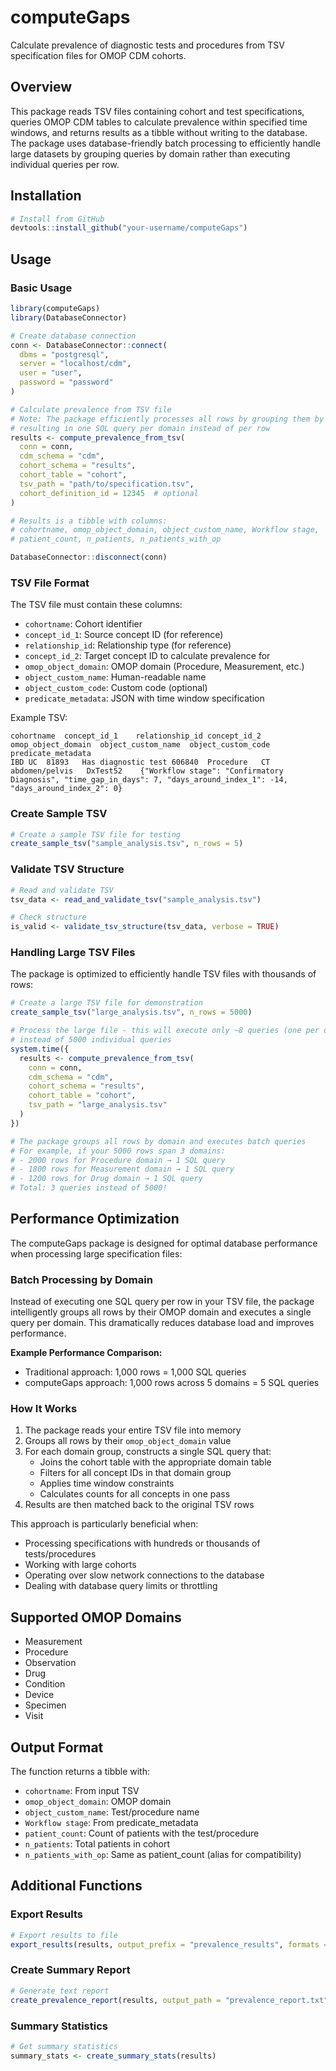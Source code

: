 # computeGaps

Calculate prevalence of diagnostic tests and procedures from TSV specification files for OMOP CDM cohorts.

## Overview

This package reads TSV files containing cohort and test specifications, queries OMOP CDM tables to calculate prevalence within specified time windows, and returns results as a tibble without writing to the database. The package uses database-friendly batch processing to efficiently handle large datasets by grouping queries by domain rather than executing individual queries per row.

## Installation

```r
# Install from GitHub
devtools::install_github("your-username/computeGaps")
```

## Usage

### Basic Usage

```r
library(computeGaps)
library(DatabaseConnector)

# Create database connection
conn <- DatabaseConnector::connect(
  dbms = "postgresql",
  server = "localhost/cdm",
  user = "user",
  password = "password"
)

# Calculate prevalence from TSV file
# Note: The package efficiently processes all rows by grouping them by domain,
# resulting in one SQL query per domain instead of per row
results <- compute_prevalence_from_tsv(
  conn = conn,
  cdm_schema = "cdm",
  cohort_schema = "results",
  cohort_table = "cohort",
  tsv_path = "path/to/specification.tsv",
  cohort_definition_id = 12345  # optional
)

# Results is a tibble with columns:
# cohortname, omop_object_domain, object_custom_name, Workflow stage,
# patient_count, n_patients, n_patients_with_op

DatabaseConnector::disconnect(conn)
```

### TSV File Format

The TSV file must contain these columns:
- `cohortname`: Cohort identifier
- `concept_id_1`: Source concept ID (for reference)
- `relationship_id`: Relationship type (for reference)
- `concept_id_2`: Target concept ID to calculate prevalence for
- `omop_object_domain`: OMOP domain (Procedure, Measurement, etc.)
- `object_custom_name`: Human-readable name
- `object_custom_code`: Custom code (optional)
- `predicate_metadata`: JSON with time window specification

Example TSV:
```
cohortname	concept_id_1	relationship_id	concept_id_2	omop_object_domain	object_custom_name	object_custom_code	predicate_metadata
IBD UC	81893	Has diagnostic test	606840	Procedure	CT abdomen/pelvis	DxTest52	{"Workflow stage": "Confirmatory Diagnosis", "time_gap_in_days": 7, "days_around_index_1": -14, "days_around_index_2": 0}
```

### Create Sample TSV

```r
# Create a sample TSV file for testing
create_sample_tsv("sample_analysis.tsv", n_rows = 5)
```

### Validate TSV Structure

```r
# Read and validate TSV
tsv_data <- read_and_validate_tsv("sample_analysis.tsv")

# Check structure
is_valid <- validate_tsv_structure(tsv_data, verbose = TRUE)
```

### Handling Large TSV Files

The package is optimized to efficiently handle TSV files with thousands of rows:

```r
# Create a large TSV file for demonstration
create_sample_tsv("large_analysis.tsv", n_rows = 5000)

# Process the large file - this will execute only ~8 queries (one per domain)
# instead of 5000 individual queries
system.time({
  results <- compute_prevalence_from_tsv(
    conn = conn,
    cdm_schema = "cdm",
    cohort_schema = "results",
    cohort_table = "cohort",
    tsv_path = "large_analysis.tsv"
  )
})

# The package groups all rows by domain and executes batch queries
# For example, if your 5000 rows span 3 domains:
# - 2000 rows for Procedure domain → 1 SQL query
# - 1800 rows for Measurement domain → 1 SQL query  
# - 1200 rows for Drug domain → 1 SQL query
# Total: 3 queries instead of 5000!
```

## Performance Optimization

The computeGaps package is designed for optimal database performance when processing large specification files:

### Batch Processing by Domain

Instead of executing one SQL query per row in your TSV file, the package intelligently groups all rows by their OMOP domain and executes a single query per domain. This dramatically reduces database load and improves performance.

**Example Performance Comparison:**
- Traditional approach: 1,000 rows = 1,000 SQL queries
- computeGaps approach: 1,000 rows across 5 domains = 5 SQL queries

### How It Works

1. The package reads your entire TSV file into memory
2. Groups all rows by their `omop_object_domain` value
3. For each domain group, constructs a single SQL query that:
   - Joins the cohort table with the appropriate domain table
   - Filters for all concept IDs in that domain group
   - Applies time window constraints
   - Calculates counts for all concepts in one pass
4. Results are then matched back to the original TSV rows

This approach is particularly beneficial when:
- Processing specifications with hundreds or thousands of tests/procedures
- Working with large cohorts
- Operating over slow network connections to the database
- Dealing with database query limits or throttling

## Supported OMOP Domains

- Measurement
- Procedure
- Observation
- Drug
- Condition
- Device
- Specimen
- Visit

## Output Format

The function returns a tibble with:
- `cohortname`: From input TSV
- `omop_object_domain`: OMOP domain
- `object_custom_name`: Test/procedure name
- `Workflow stage`: From predicate_metadata
- `patient_count`: Count of patients with the test/procedure
- `n_patients`: Total patients in cohort
- `n_patients_with_op`: Same as patient_count (alias for compatibility)

## Additional Functions

### Export Results

```r
# Export results to file
export_results(results, output_prefix = "prevalence_results", formats = c("tsv", "csv"))
```

### Create Summary Report

```r
# Generate text report
create_prevalence_report(results, output_path = "prevalence_report.txt")
```

### Summary Statistics

```r
# Get summary statistics
summary_stats <- create_summary_stats(results)
```